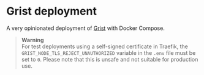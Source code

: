 # Grist deployment

A very opinionated deployment of [Grist](https://www.getgrist.com) with Docker Compose.

> **Warning**  
> For test deployments using a self-signed certificate in Traefik, the `GRIST_NODE_TLS_REJECT_UNAUTHORIZED` variable in the `.env` file must be set to `0`. Please note that this is unsafe and not suitable for production use.
